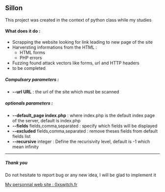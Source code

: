 Sillon
------

This project was created in the context of python class while my studies


#### What does it do :
* Scrapping the website looking for link leading to new page of the site
* Harversting informations from the HTML :
  * HTML forms
  * PHP errors
* Fuzzing found attack vectors like forms, url and HTTP headers
* to be completed


##### Compulsory parameters :
* __--url URL__ : the url of the site which must be scanned

##### optionals parameters :
* __--default_page index.php__ : where index.php is the default index page of the server, default is index.php
* __--fields__ fields,comma,separated : specify which fields will be displayed
* __--excluded__ fields,comma,separated : remove theses fields from default fields list
* __--recursive__ integer : Define the recurisivity level, default is -1 which mean infinity

___

##### Thank you
Do not hesitate to report bug or any new idea, I will be glad to implement it

[My personnal web site : 0xswitch.fr](https://0xswitch.fr)